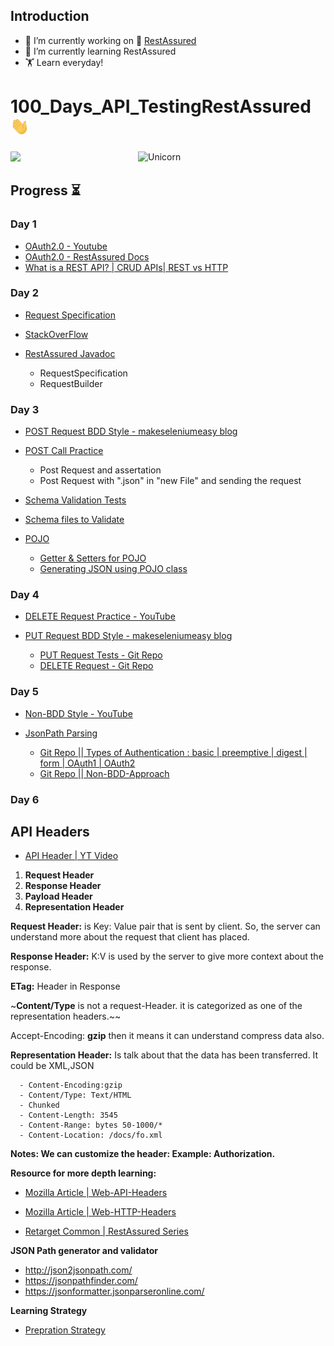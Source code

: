 ## Introduction
- 🔭 I’m currently working on 🤖 [RestAssured](https://github.com/asingh403/RestAssured_Practice_Oct2021/)
- 🌱 I’m currently learning  RestAssured 
- 🏋️ Learn everyday!

# 100_Days_API_TestingRestAssured <img src="https://github.com/ABSphreak/ABSphreak/blob/master/gifs/Hi.gif" width="30px">



<img src="https://cdn.springpeople.com/media/Rest Assured.png" width="120px;"/>
<img align="right" width=300px alt="Unicorn" src="https://media.giphy.com/media/3ohs4BSacFKI7A717y/giphy.gif" width="100px;"/>


##  Progress ⏳

### Day 1

- [OAuth2.0 - Youtube](https://youtu.be/2JlL_PvysGk)
- [OAuth2.0 - RestAssured Docs](https://github.com/rest-assured/rest-assured/wiki/Usage#oauth)
- [What is a REST API? | CRUD APIs| REST vs HTTP](https://youtu.be/nUuAWn0AAiY?t=50)

### Day 2
- [Request Specification](https://youtu.be/Xhswpwvu7o4)
- [StackOverFlow](https://stackoverflow.com/questions/54130713/can-we-build-requestspecification-of-io-restassured-in-step-by-step-manner)</a>
- [RestAssured Javadoc](https://www.javadoc.io/doc/io.rest-assured/rest-assured/latest/io/restassured/specification/RequestSpecification.html#spec-io.restassured.specification.RequestSpecification-)

    - RequestSpecification
    - RequestBuilder


### Day 3
- [POST Request BDD Style - makeseleniumeasy blog ](http://makeseleniumeasy.com/2019/11/19/rest-assured-tutorial-8-bdd-style-in-rest-assured/)
- [POST Call Practice](https://github.com/asingh403/RestAssured_Practice_Oct2021/tree/master/src/test/java/com/rest/api/post)

    - Post Request and assertation
    - Post Request with ".json" in "new File" and sending the request
- [Schema Validation Tests](https://github.com/asingh403/RestAssured_Practice_Oct2021/tree/master/src/test/java/com/rest/api/schema)
- [Schema files to Validate](https://github.com/asingh403/RestAssured_Practice_Oct2021/tree/master/src/test/resources)

- [POJO ](https://www.youtube.com/watch?v=bgyxCGNjhqg&ab_channel=RetargetCommon)

    - [Getter & Setters for POJO](https://github.com/asingh403/RestAssured_Practice_Oct2021/blob/master/src/test/java/com/rest/api/post/User.java)
    - [Generating JSON using POJO class](https://github.com/asingh403/RestAssured_Practice_Oct2021/blob/master/src/test/java/com/rest/api/post/POSTAPIWithPOJO.java)


### Day 4
- [DELETE Request Practice - YouTube](https://youtu.be/7RUzarUREpo)
- [PUT Request BDD Style - makeseleniumeasy blog ](http://makeseleniumeasy.com/2019/12/02/rest-assured-tutorial-10-lets-write-first-put-request-in-rest-assured/)


    - [PUT Request Tests - Git Repo](https://github.com/asingh403/RestAssured_Practice_Oct2021/tree/master/src/test/java/com/rest/api/put)
    - [DELETE Request - Git Repo](https://github.com/asingh403/RestAssured_Practice_Oct2021/tree/master/src/test/java/com/rest/api/delete)

### Day 5
- [Non-BDD Style - YouTube](https://www.youtube.com/watch?v=ZJBmggk7_3M&ab_channel=ExecuteAutomation)
- [JsonPath Parsing](https://devqa.io/parse-json-response-rest-assured/)

    - [Git Repo || Types of Authentication : basic | preemptive | digest | form | OAuth1 | OAuth2](https://github.com/asingh403/RestAssured_Practice_Oct2021/blob/master/src/test/java/com/rest/api/authentication/AuthApis.java)
    - [Git Repo || Non-BDD-Approach](https://github.com/asingh403/RestAssured_Practice_Oct2021/blob/master/src/test/java/com/rest/api/get/GETNONBDDAPI.java)
    

### Day 6
## **API Headers**
 - [API Header | YT Video](https://youtu.be/76CcJ90Lz4U?t=51)
1. **Request Header**
2. **Response Header**
3. **Payload Header**
4. **Representation Header**

**Request Header:** is Key: Value pair that is sent by client. So, the server can understand more about the request that client has placed.

**Response Header:** K:V is used by the server to give more context about the response.

**ETag:** Header in Response

~**Content/Type** is not a request-Header. it is categorized as one of the representation headers.~~

Accept-Encoding: **gzip** then it means it can understand compress data also.

**Representation Header:** Is talk about that the data has been transferred. It could be XML,JSON

```
  - Content-Encoding:gzip
  - Content/Type: Text/HTML
  - Chunked
  - Content-Length: 3545
  - Content-Range: bytes 50-1000/*
  - Content-Location: /docs/fo.xml
```
**Notes: We can customize the header: Example: Authorization.**

**Resource for more depth learning:** 

- [Mozilla Article | Web-API-Headers](https://developer.mozilla.org/en-US/docs/Web/API/Headers/Headers)

- [Mozilla Article | Web-HTTP-Headers](https://developer.mozilla.org/en-US/docs/Web/HTTP/Headers)

- [Retarget Common | RestAssured Series](https://www.youtube.com/playlist?list=PL-a9eJ2NZlbT0Hoo_Hj43utwgq2VusPyN)


**JSON Path generator and validator**
 - http://json2jsonpath.com/
 - https://jsonpathfinder.com/
 - https://jsonformatter.jsonparseronline.com/

**Learning Strategy**
- [Prepration Strategy](https://luck-artichoke-f18.notion.site/How-to-Study-and-prepartion-bba7737f280945768a0942a4e58829ac)
